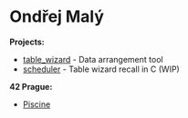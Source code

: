 # Ondřej Malý

**Projects:**
 + [table_wizard](https://github.com/ylam21/table-wizard) - Data arrangement tool
 + [scheduler](https://github.com/ylam21/scheduler) - Table wizard recall in C (WIP)

**42 Prague:**
 + [Piscine](https://github.com/ylam21/42prague-piscine)

